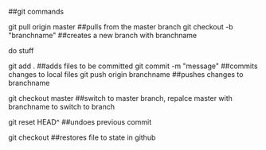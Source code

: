 ##git commands


git pull origin master 
##pulls from the master branch
git checkout -b "branchname"
##creates a new branch with branchname

do stuff

git add .
##adds files to be committed
git commit -m "message"
##commits changes to local files
git push origin branchname
##pushes changes to branchname

git checkout master
##switch to master branch, repalce master with branchname to switch to branch

git reset HEAD^
##undoes previous commit

git checkout <file>
##restores file to state in github